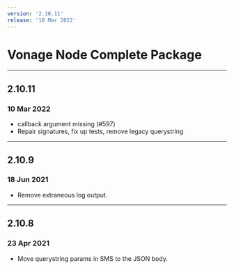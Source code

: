 ```yaml
---
version: '2.10.11'
release: '10 Mar 2022'
---
```

# Vonage Node Complete Package

---

## 2.10.11
### 10 Mar 2022

- callback argument missing (#597)
- Repair signatures, fix up tests, remove legacy querystring

---

## 2.10.9
### 18 Jun 2021

- Remove extraneous log output.

---

## 2.10.8
### 23 Apr 2021

- Move querystring params in SMS to the JSON body.